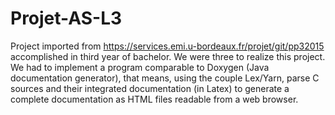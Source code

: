 # Projet-AS-L3
Project imported from https://services.emi.u-bordeaux.fr/projet/git/pp32015 accomplished in third year of bachelor. We were three to realize this project. We had to implement a program comparable to Doxygen (Java documentation generator), that means, using the couple Lex/Yarn, parse C sources and their integrated documentation (in Latex) to generate a complete documentation as HTML files readable from a web browser.
